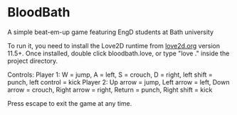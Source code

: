 BloodBath
=========

A simple beat-em-up game featuring EngD students at Bath university

To run it, you need to install the Love2D runtime from [love2d.org](http://love2d.org) version 11.5+.
Once installed, double click bloodbath.love, or type "love ." inside the project directory.

Controls:
Player 1: W = jump, A = left, S = crouch, D = right, left shift = punch, left control = kick
Player 2: Up arrow = jump, Left arrow = left, Down arrow = crouch, Right arrow = right, Return = punch, Right shift = kick

Press escape to exit the game at any time.
